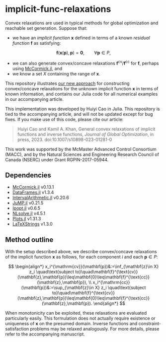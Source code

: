 # implicit-func-relaxations

Convex relaxations are used in typical methods for global optimization and reachable set generation. Suppose that:

- we have an *implicit function* $\mathbf{x}$ defined in terms of a
known *residual function* $\mathbf{f}$ as satisfying:

$$
\mathbf{f}(\mathbf{x}(\mathbf{p}),\mathbf{p}) = \mathbf{0},
\qquad\forall\mathbf{p}\in P,
$$

- we can also generate convex/concave relaxations $\mathbf{f}^{\text{cv}}/\mathbf{f}^{\text{cc}}$ for $\mathbf{f}$,
perhaps using
[McCormick.jl](https://github.com/PSORLab/McCormick.jl), and 
- we
know a set $X$ containing the range of $\mathbf{x}$. 

This
repository illustrates [our new approach](https://doi.org/10.1007/s10898-023-01281-0) for constructing
convex/concave relaxations for the unknown implicit function
$\mathbf{x}$ in terms of known information, and contains our Julia code for all numerical examples in our accompanying article. 

This implementation was developed by Huiyi Cao in Julia. This repository is
tied to the accompanying article, and will not be updated except for bug
fixes. If you make use of this code, please cite our article:

> Huiyi Cao and Kamil A. Khan, General convex relaxations of implicit functions and inverse functions, *Journal of Global Optimization*, in press, 2023. doi:10.1007/s10898-023-01281-0

This work was supported by the McMaster Advanced Control Consortium
(MACC), and by the Natural Sciences and Engineering Research Council of Canada (NSERC) under Grant RGPIN-2017-05944.

## Dependencies

- [McCormick.jl](https://github.com/PSORLab/McCormick.jl) v0.13.1
- [DataFrames.jl](https://github.com/JuliaData/DataFrames.jl) v1.3.4
- [IntervalArithmetic.jl](https://github.com/JuliaIntervals/IntervalArithmetic.jl) v0.20.6
- [JuMP.jl](https://github.com/jump-dev/JuMP.jl) v0.21.5
- [Ipopt.jl](https://github.com/jump-dev/Ipopt.jl) v0.6.5
- [NLsolve.jl](https://github.com/JuliaNLSolvers/NLsolve.jl) v4.5.1
- [Plots.jl](https://github.com/JuliaPlots/Plots.jl) v1.31.3
- [LaTeXStrings](https://github.com/stevengj/LaTeXStrings.jl) v1.3.0

## Method outline

With the setup described above, we describe convex/concave relaxations
of the implicit function $\mathbf{x}$ as follows, for each component
$i$ and each $\mathbf{p}\in P$:

$$
\begin{align*}
x_i^{\mathrm{cv}}(\mathbf{p})&:=\inf_{\mathbf{z}\in X} z_i
\quad\text{subject
to}\quad\mathbf{f}^{\text{cv}}(\mathbf{z},\mathbf{p})\leq\mathbf{0}\leq\mathbf{f}^{\text{cc}}(\mathbf{z},\mathbf{p}),
\\
x_i^{\mathrm{cc}}(\mathbf{p})&:=\sup_{\mathbf{z}\in X} z_i
\quad\text{subject
to}\quad\mathbf{f}^{\text{cv}}(\mathbf{z},\mathbf{p})\leq\mathbf{0}\leq\mathbf{f}^{\text{cc}}(\mathbf{z},\mathbf{p}). 
\end{align*}
$$

When monotonicity can be exploited, these relaxations are evaluated
particularly easily.
This formulation does not actually require existence or uniqueness of
$\mathbf{x}$ on the presumed domain. Inverse functions and
constraint-satisfaction problems may be relaxed analogously. For more details, please refer to
the accompanying manuscript.
